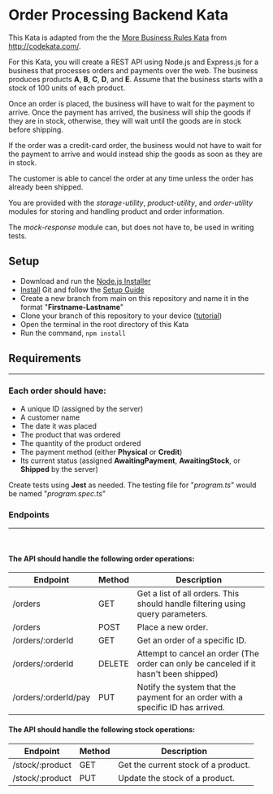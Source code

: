 # Order Processing Backend Kata
This Kata is adapted from the the [More Business Rules Kata](http://codekata.com/kata/kata17-more-business-rules/) from http://codekata.com/.

For this Kata, you will create a REST API using Node.js and Express.js for a business that processes orders and payments over the web. The business produces products **A**, **B**, **C**, **D**, and **E**. Assume that the business starts with a stock of 100 units of each product.

Once an order is placed, the business will have to wait for the payment to arrive. Once the payment has arrived, the business will ship the goods if they are in stock, otherwise, they will wait until the goods are in stock before shipping.

If the order was a credit-card order, the business would not have to wait for the payment to arrive and would instead ship the goods as soon as they are in stock.

The customer is able to cancel the order at any time unless the order has already been shipped.

You are provided with the *storage-utility*, *product-utility*, and *order-utility* modules for storing and handling product and order information.

The *mock-response* module can, but does not have to, be used in writing tests.

## **Setup**
- Download and run the [Node.js Installer](https://nodejs.dev/en/download/)
- [Install](https://git-scm.com/downloads) Git and follow the [Setup Guide](https://git-scm.com/book/en/v2/Getting-Started-First-Time-Git-Setup)
- Create a new branch from main on this repository and name it in the format "**Firstname-Lastname**"
- Clone your branch of this repository to your device ([tutorial](https://docs.github.com/en/repositories/creating-and-managing-repositories/cloning-a-repository))
- Open the terminal in the root directory of this Kata
- Run the command, `npm install`

## **Requirements**
<hr>

### Each order should have: 
- A unique ID (assigned by the server)
- A customer name
- The date it was placed
- The product that was ordered
- The quantity of the product ordered
- The payment method (either **Physical** or **Credit**)
- Its current status (assigned **AwaitingPayment**, **AwaitingStock**, or **Shipped** by the server)

Create tests using **Jest** as needed. The testing file for "*program.ts*" would be named "*program.spec.ts*"

### **Endpoints**

<hr>
<br>

#### The API should handle the following order operations:
| Endpoint                    | Method | Description                                                                           |
| ---                         | ---    | ---                                                                                   |
| /orders                     | GET    | Get a list of all orders. This should handle filtering using query parameters.        |
| /orders                     | POST   | Place a new order.                                                                    |
| /orders/:orderId            | GET    | Get an order of a specific ID.                                                        |
| /orders/:orderId            | DELETE | Attempt to cancel an order (The order can only be canceled if it hasn't been shipped) |
| /orders/:orderId/pay        | PUT    | Notify the system that the payment for an order with a specific ID has arrived.       |

#### The API should handle the following stock operations:
| Endpoint        | Method | Description                         |
| ---             | ---    | ---                                 |
| /stock/:product | GET    | Get the current stock of a product. |
| /stock/:product | PUT    | Update the stock of a product.      |